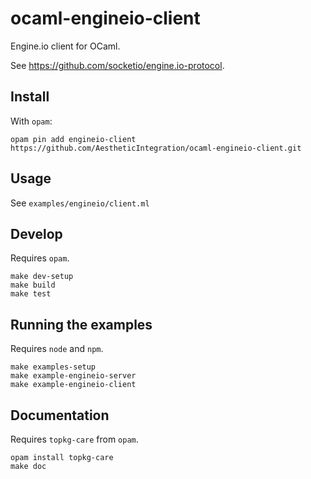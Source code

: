 ocaml-engineio-client
=====================

Engine.io client for OCaml.

See https://github.com/socketio/engine.io-protocol.

## Install

With `opam`:

```
opam pin add engineio-client https://github.com/AestheticIntegration/ocaml-engineio-client.git
```

## Usage

See `examples/engineio/client.ml`

## Develop

Requires `opam`.

```
make dev-setup
make build
make test
```

## Running the examples

Requires `node` and `npm`.

```
make examples-setup
make example-engineio-server
make example-engineio-client
```

## Documentation

Requires `topkg-care` from `opam`.

```
opam install topkg-care
make doc
```
